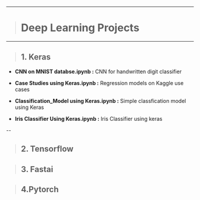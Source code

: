 ------------------------------
> # Deep Learning Projects
------------------------------


>## 1. Keras

- **CNN on MNIST databse.ipynb :**  CNN for handwritten digit classifier

- **Case Studies using Keras.ipynb :** Regression models on Kaggle use cases

- **Classification_Model using Keras.ipynb :** Simple classfication model using Keras

- **Iris Classifier Using Keras.ipynb :** Iris Classifier using keras

--
  

> ## 2. Tensorflow
  


> ## 3. Fastai

  


> ## 4.Pytorch
  




